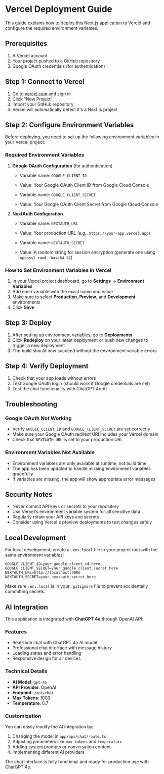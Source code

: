 # Vercel Deployment Guide

This guide explains how to deploy this Next.js application to Vercel and configure the required environment variables.

## Prerequisites

1. A Vercel account
2. Your project pushed to a GitHub repository
3. Google OAuth credentials (for authentication)

## Step 1: Connect to Vercel

1. Go to [vercel.com](https://vercel.com) and sign in
2. Click "New Project"
3. Import your GitHub repository
4. Vercel will automatically detect it's a Next.js project

## Step 2: Configure Environment Variables

Before deploying, you need to set up the following environment variables in your Vercel project:

### Required Environment Variables

1. **Google OAuth Configuration** (for authentication)
   - Variable name: `GOOGLE_CLIENT_ID`
   - Value: Your Google OAuth Client ID from Google Cloud Console
   
   - Variable name: `GOOGLE_CLIENT_SECRET`
   - Value: Your Google OAuth Client Secret from Google Cloud Console

2. **NextAuth Configuration**
   - Variable name: `NEXTAUTH_URL`
   - Value: Your production URL (e.g., `https://your-app.vercel.app`)
   
   - Variable name: `NEXTAUTH_SECRET`
   - Value: A random string for session encryption (generate one using `openssl rand -base64 32`)

### How to Set Environment Variables in Vercel

1. In your Vercel project dashboard, go to **Settings** → **Environment Variables**
2. Add each variable with the exact name and value
3. Make sure to select **Production**, **Preview**, and **Development** environments
4. Click **Save**

## Step 3: Deploy

1. After setting up environment variables, go to **Deployments**
2. Click **Redeploy** on your latest deployment or push new changes to trigger a new deployment
3. The build should now succeed without the environment variable errors

## Step 4: Verify Deployment

1. Check that your app loads without errors
2. Test Google OAuth login (should work if Google credentials are set)
3. Test the chat functionality with ChatGPT 4o AI

## Troubleshooting

### Google OAuth Not Working

- Verify `GOOGLE_CLIENT_ID` and `GOOGLE_CLIENT_SECRET` are set correctly
- Make sure your Google OAuth redirect URI includes your Vercel domain
- Check that `NEXTAUTH_URL` is set to your production URL

### Environment Variables Not Available

- Environment variables are only available at runtime, not build time
- The app has been updated to handle missing environment variables gracefully
- If variables are missing, the app will show appropriate error messages

## Security Notes

- Never commit API keys or secrets to your repository
- Use Vercel's environment variable system for all sensitive data
- Regularly rotate your API keys and secrets
- Consider using Vercel's preview deployments to test changes safely

## Local Development

For local development, create a `.env.local` file in your project root with the same environment variables:

```env
GOOGLE_CLIENT_ID=your_google_client_id_here
GOOGLE_CLIENT_SECRET=your_google_client_secret_here
NEXTAUTH_URL=http://localhost:3000
NEXTAUTH_SECRET=your_nextauth_secret_here
```

Make sure `.env.local` is in your `.gitignore` file to prevent accidentally committing secrets.

## AI Integration

This application is integrated with **ChatGPT 4o** through OpenAI API:

### Features
- Real-time chat with ChatGPT 4o AI model
- Professional chat interface with message history
- Loading states and error handling
- Responsive design for all devices

### Technical Details
- **AI Model**: `gpt-4o`
- **API Provider**: OpenAI
- **Endpoint**: `/api/chat`
- **Max Tokens**: 1000
- **Temperature**: 0.7

### Customization
You can easily modify the AI integration by:
1. Changing the model in `app/api/chat/route.ts`
2. Adjusting parameters like `max_tokens` and `temperature`
3. Adding system prompts or conversation context
4. Implementing different AI providers

The chat interface is fully functional and ready for production use with ChatGPT 4o. 